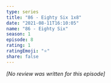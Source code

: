 ```yaml
---
type: series
title: "86 - Eighty Six 1x8"
date: "2021-08-11T16:10:05"
name: "86 - Eighty Six"
season: 1
episode: 8
rating: 1
ratingEmoji: "⭐️"
share: false
---
```


_[No review was written for this episode]_
